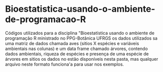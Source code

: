 # Bioestatistica-usando-o-ambiente-de-programacao-R
Códigos utilizados para a disciplina  "Bioestatística usando o ambiente de programação R ministrado no  PPG-Botânica UFRGS
os dados utilizados sa uma matriz de dados chamada aves (sitios X espécies e variáveis ambientais nas colunas) e um data frame chamado árvores, contendo dados ambientais, riqueza de espécies e presença de uma espécie de árvores em sitios
os dados no estão disponíveis nesta pasta, mas qualquer arquivo neste formato  funciona'a para usar nos exemplos.
